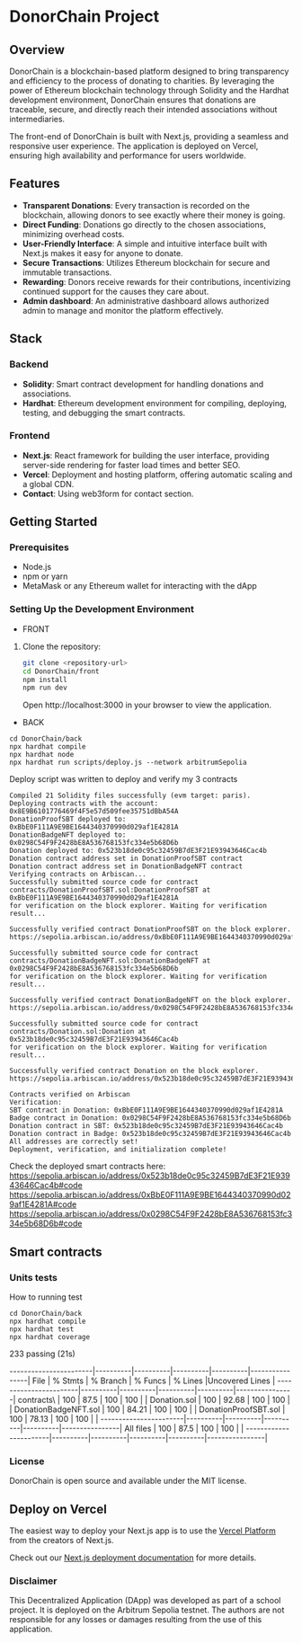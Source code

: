 # DonorChain Project

## Overview

DonorChain is a blockchain-based platform designed to bring transparency and efficiency to the process of donating to charities. By leveraging the power of Ethereum blockchain technology through Solidity and the Hardhat development environment, DonorChain ensures that donations are traceable, secure, and directly reach their intended associations without intermediaries.

The front-end of DonorChain is built with Next.js, providing a seamless and responsive user experience. The application is deployed on Vercel, ensuring high availability and performance for users worldwide.

## Features

- **Transparent Donations**: Every transaction is recorded on the blockchain, allowing donors to see exactly where their money is going.
- **Direct Funding**: Donations go directly to the chosen associations, minimizing overhead costs.
- **User-Friendly Interface**: A simple and intuitive interface built with Next.js makes it easy for anyone to donate.
- **Secure Transactions**: Utilizes Ethereum blockchain for secure and immutable transactions.
- **Rewarding**: Donors receive rewards for their contributions, incentivizing continued support for the causes they care about.
- **Admin dashboard**: An administrative dashboard allows authorized admin to manage and monitor the platform effectively.


## Stack

### Backend

- **Solidity**: Smart contract development for handling donations and associations.
- **Hardhat**: Ethereum development environment for compiling, deploying, testing, and debugging the smart contracts.

### Frontend

- **Next.js**: React framework for building the user interface, providing server-side rendering for faster load times and better SEO.
- **Vercel**: Deployment and hosting platform, offering automatic scaling and a global CDN.
- **Contact**: Using web3form for contact section.

## Getting Started

### Prerequisites

- Node.js
- npm or yarn
- MetaMask or any Ethereum wallet for interacting with the dApp

### Setting Up the Development Environment

- FRONT
1. Clone the repository:
   
   ```bash
   git clone <repository-url>
   cd DonorChain/front
   npm install
   npm run dev
   ```
   Open http://localhost:3000 in your browser to view the application.

- BACK

```
cd DonorChain/back
npx hardhat compile
npx hardhat node
npx hardhat run scripts/deploy.js --network arbitrumSepolia
```
Deploy script was written to deploy and verify my 3 contracts

```
Compiled 21 Solidity files successfully (evm target: paris).
Deploying contracts with the account: 0x8E9B6101776469f4F5e57d509fee35751dBbA54A
DonationProofSBT deployed to: 0xBbE0F111A9E9BE1644340370990d029af1E4281A
DonationBadgeNFT deployed to: 0x0298C54F9F2428bE8A536768153fc334e5b68D6b
Donation deployed to: 0x523b18de0c95c32459B7dE3F21E93943646Cac4b
Donation contract address set in DonationProofSBT contract
Donation contract address set in DonationBadgeNFT contract
Verifying contracts on Arbiscan...
Successfully submitted source code for contract
contracts/DonationProofSBT.sol:DonationProofSBT at 0xBbE0F111A9E9BE1644340370990d029af1E4281A
for verification on the block explorer. Waiting for verification result...

Successfully verified contract DonationProofSBT on the block explorer.
https://sepolia.arbiscan.io/address/0xBbE0F111A9E9BE1644340370990d029af1E4281A#code

Successfully submitted source code for contract
contracts/DonationBadgeNFT.sol:DonationBadgeNFT at 0x0298C54F9F2428bE8A536768153fc334e5b68D6b
for verification on the block explorer. Waiting for verification result...

Successfully verified contract DonationBadgeNFT on the block explorer.
https://sepolia.arbiscan.io/address/0x0298C54F9F2428bE8A536768153fc334e5b68D6b#code

Successfully submitted source code for contract
contracts/Donation.sol:Donation at 0x523b18de0c95c32459B7dE3F21E93943646Cac4b
for verification on the block explorer. Waiting for verification result...

Successfully verified contract Donation on the block explorer.
https://sepolia.arbiscan.io/address/0x523b18de0c95c32459B7dE3F21E93943646Cac4b#code

Contracts verified on Arbiscan
Verification:
SBT contract in Donation: 0xBbE0F111A9E9BE1644340370990d029af1E4281A
Badge contract in Donation: 0x0298C54F9F2428bE8A536768153fc334e5b68D6b
Donation contract in SBT: 0x523b18de0c95c32459B7dE3F21E93943646Cac4b
Donation contract in Badge: 0x523b18de0c95c32459B7dE3F21E93943646Cac4b
All addresses are correctly set!
Deployment, verification, and initialization complete!
```
Check the deployed smart contracts here:
https://sepolia.arbiscan.io/address/0x523b18de0c95c32459B7dE3F21E93943646Cac4b#code
https://sepolia.arbiscan.io/address/0xBbE0F111A9E9BE1644340370990d029af1E4281A#code
https://sepolia.arbiscan.io/address/0x0298C54F9F2428bE8A536768153fc334e5b68D6b#code



## Smart contracts

### Units tests
How to running test
```
cd DonorChain/back
npx hardhat compile
npx hardhat test
npx hardhat coverage
```

  233 passing (21s)

-----------------------|----------|----------|----------|----------|----------------|
File                   |  % Stmts | % Branch |  % Funcs |  % Lines |Uncovered Lines |
-----------------------|----------|----------|----------|----------|----------------|
 contracts\            |      100 |     87.5 |      100 |      100 |                |
  Donation.sol         |      100 |    92.68 |      100 |      100 |                |
  DonationBadgeNFT.sol |      100 |    84.21 |      100 |      100 |                |
  DonationProofSBT.sol |      100 |    78.13 |      100 |      100 |                |
-----------------------|----------|----------|----------|----------|----------------|
All files              |      100 |     87.5 |      100 |      100 |                |
-----------------------|----------|----------|----------|----------|----------------|

### License
DonorChain is open source and available under the MIT license.

## Deploy on Vercel

The easiest way to deploy your Next.js app is to use the [Vercel Platform](https://vercel.com/new?utm_medium=default-template&filter=next.js&utm_source=create-next-app&utm_campaign=create-next-app-readme) from the creators of Next.js.

Check out our [Next.js deployment documentation](https://nextjs.org/docs/deployment) for more details.

### Disclaimer
This Decentralized Application (DApp) was developed as part of a school project. It is deployed on the Arbitrum Sepolia testnet. The authors are not responsible for any losses or damages resulting from the use of this application.
